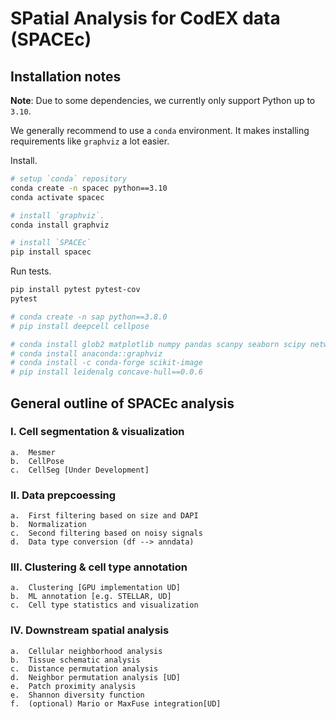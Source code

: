 # SPatial Analysis for CodEX data (SPACEc)

## Installation notes

**Note**: Due to some dependencies, we currently only support Python up to `3.10`.

We generally recommend to use a `conda` environment. It makes installing requirements like `graphviz` a lot easier.

Install.

```bash
# setup `conda` repository
conda create -n spacec python==3.10
conda activate spacec

# install `graphviz`.
conda install graphviz

# install `SPACEc`
pip install spacec
```

Run tests.

```bash
pip install pytest pytest-cov
pytest
```

```bash
# conda create -n sap python==3.8.0
# pip install deepcell cellpose

# conda install glob2 matplotlib numpy pandas scanpy seaborn scipy networkx tensorly statsmodels scikit-learn yellowbrick joblib tifffile tensorflow
# conda install anaconda::graphviz
# conda install -c conda-forge scikit-image
# pip install leidenalg concave-hull==0.0.6
```

## General outline of SPACEc analysis

### I.	Cell segmentation & visualization
	a.	Mesmer
	b.	CellPose
	c.	CellSeg [Under Development]
### II.	Data prepcoessing
	a.  First filtering based on size and DAPI
	b.	Normalization
	c.	Second filtering based on noisy signals
	d.	Data type conversion (df --> anndata)
### III.	Clustering & cell type annotation
	a.	Clustering [GPU implementation UD]
	b.	ML annotation [e.g. STELLAR, UD]
	c.	Cell type statistics and visualization
### IV.	Downstream spatial analysis
	a.	Cellular neighborhood analysis
	b.	Tissue schematic analysis
	c.	Distance permutation analysis
	d.	Neighbor permutation analysis [UD]
	e.	Patch proximity analysis
	e.	Shannon diversity function
	f.	(optional) Mario or MaxFuse integration[UD]
